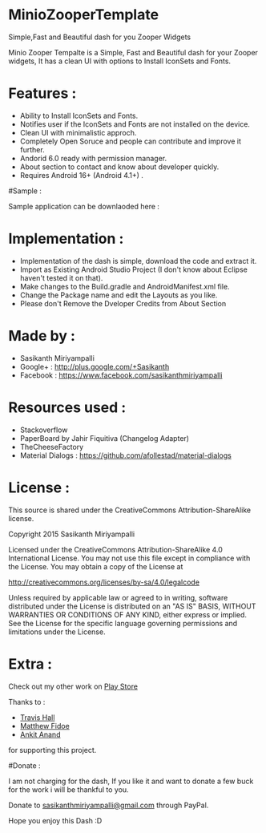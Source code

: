 # MinioZooperTemplate
Simple,Fast and Beautiful dash for you Zooper Widgets

Minio Zooper Tempalte is a Simple, Fast and Beautiful dash for your Zooper widgets, It has a clean UI with options to Install IconSets and Fonts.


# Features :

- Ability to Install IconSets and Fonts.
- Notifies user if the IconSets and Fonts are not installed on the device.
- Clean UI with minimalistic approch.
- Completely Open Soruce and people can contribute and improve it further.
- Andorid 6.0 ready with permission manager.
- About section to contact and know about developer quickly.
- Requires Android 16+ (Android 4.1+) .

#Sample :

Sample application can be downlaoded here : 

# Implementation : 

- Implementation of the dash is simple, download the code and extract it.
- Import as Existing Android Studio Project (I don't know about Eclipse haven't tested it on that).
- Make changes to the Build.gradle and AndroidManifest.xml file.
- Change the Package name and edit the Layouts as you like.
- Please don't Remove the Dveloper Credits from About Section

# Made by :

- Sasikanth Miriyampalli
- Google+ : http://plus.google.com/+Sasikanth
- Facebook : https://www.facebook.com/sasikanthmiriyampalli

# Resources used :

- Stackoverflow
- PaperBoard by Jahir Fiquitiva (Changelog Adapter)
- TheCheeseFactory
- Material Dialogs : https://github.com/afollestad/material-dialogs 

# License :

This source is shared under the CreativeCommons Attribution-ShareAlike license.

Copyright 2015 Sasikanth Miriyampalli

Licensed under the CreativeCommons Attribution-ShareAlike 
4.0 International License. You may not use this file except in compliance 
with the License. You may obtain a copy of the License at

   http://creativecommons.org/licenses/by-sa/4.0/legalcode

Unless required by applicable law or agreed to in writing, software
distributed under the License is distributed on an "AS IS" BASIS,
WITHOUT WARRANTIES OR CONDITIONS OF ANY KIND, either express or implied.
See the License for the specific language governing permissions and
limitations under the License.

# Extra :

Check out my other work on [Play Store](https://play.google.com/store/apps/dev?id=5275044853850385585)

Thanks to :

- [Travis Hall](https://plus.google.com/+TravisHall)
- [Matthew Fidoe](https://plus.google.com/106060406030544183887/)
- [Ankit Anand](https://plus.google.com/+AnkitAnand)

for supporting this project.

#Donate :

I am not charging for the dash, If you like it and want to donate a few buck for the work i will be thankful to you.

Donate to sasikanthmiriyampalli@gmail.com through PayPal.

Hope you enjoy this Dash :D
